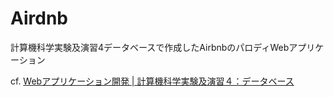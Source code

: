 # Airdnb

計算機科学実験及演習4データベースで作成したAirbnbのパロディWebアプリケーション

cf. [Webアプリケーション開発 | 計算機科学実験及演習４：データベース](https://www.db.soc.i.kyoto-u.ac.jp/lec/le4db/?Web%E3%82%A2%E3%83%97%E3%83%AA%E3%82%B1%E3%83%BC%E3%82%B7%E3%83%A7%E3%83%B3%E9%96%8B%E7%99%BA)
